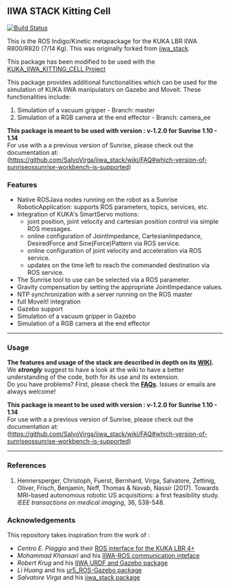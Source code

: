 ## IIWA STACK Kitting Cell
[![Build Status](https://travis-ci.org/IFL-CAMP/iiwa_stack.svg?branch=master)](https://travis-ci.org/IFL-CAMP/iiwa_stack)

This is the ROS Indigo/Kinetic metapackage for the KUKA LBR IIWA R800/R820 (7/14 Kg). This was originally forked from [iiwa_stack](https://github.com/IFL-CAMP/iiwa_stack).

This package has been modified to be used with the [KUKA_IIWA_KITTING_CELL Project](https://github.com/bharatm11/Kuka_IIWA_Kitting_Cell_Final)

This package provides additional functionalities which can be used for the simulation of KUKA IIWA manipulators on Gazebo and Moveit. These functionalities include:
1) Simulation of a vacuum gripper - Branch: master
2) Simulation of a RGB camera at the end effector - Branch: camera_ee

**This package is meant to be used with version : v-1.2.0 for Sunrise 1.10 - 1.14**   
For use with a a previous version of Sunrise, please check out the documentation at:  (https://github.com/SalvoVirga/iiwa_stack/wiki/FAQ#which-version-of-sunriseossunrise-workbench-is-supported)    



### Features
- Native ROSJava nodes running on the robot as a Sunrise RoboticApplication: supports ROS parameters, topics, services, etc.
- Integration of KUKA's SmartServo motions:
  - joint position, joint velocity and cartesian position control via simple ROS messages. 
  - online configuration of JointImpedance, CartesianImpedance, DesiredForce and Sine(Force)Pattern via ROS service.
  - online configuration of joint velocity and acceleration via ROS service.
  - updates on the time left to reach the commanded destination via ROS service.
- The Sunrise tool to use can be selected via a ROS parameter.
- Gravity compensation by setting the appropriate JointImpedance values.
- NTP synchronization with a server running on the ROS master
- full MoveIt! integration
- Gazebo support
- Simulation of a vacuum gripper in Gazebo
- Simulation of a RGB camera at the end effector

___
### Usage
__The features and usage of the stack are described in depth on its  [WIKI][8].__  
We **_strongly_** suggest to have a look at the wiki to have a better understanding of the code, both for its use and its extension.     
Do you have problems? First, please check the [**FAQs**](https://github.com/SalvoVirga/iiwa_stack/wiki/FAQ). Issues or emails are always welcome!

**This package is meant to be used with version : v-1.2.0 for Sunrise 1.10 - 1.14**   
For use with a a previous version of Sunrise, please check out the documentation at:  (https://github.com/SalvoVirga/iiwa_stack/wiki/FAQ#which-version-of-sunriseossunrise-workbench-is-supported)    

___

### References
1. Hennersperger, Christoph, Fuerst, Bernhard, Virga, Salvatore, Zettinig, Oliver, Frisch, Benjamin, Neff, Thomas & Navab, Nassir (2017). Towards MRI-based autonomous robotic US acquisitions: a first feasibility study. *IEEE transactions on medical imaging*, 36, 538-548.

### Acknowledgements
This repository takes inspiration from the work of :
- _Centro E. Piaggio_ and their [ROS interface for the KUKA LBR 4+][1]
- _Mohammad Khansari_ and his [IIWA-ROS communication inteface][2] 
- _Robert Krug_ and his [IIWA URDF and Gazebo package][7]      
- _Li Huang_ and his [ur5_ROS-Gazebo package][9]
- _Salvatore Virga_ and his [iiwa_stack package][10]


[1]: https://github.com/CentroEPiaggio/kuka-lwr
[2]: https://bitbucket.org/khansari/iiwa.git
[3]: https://bitbucket.org/khansari/iiwa/src/c4578460d79d5d24f58bf94bd97fb6cb0b6f280f/msg/IIWAMsg.msg
[4]: https://bitbucket.org/khansari/iiwa/wiki/Home
[5]: https://bitbucket.org/khansari/iiwa/src/c4578460d79d5d24f58bf94bd97fb6cb0b6f280f/JavaNode/?at=master
[6]: http://git.lcsr.jhu.edu/cgrauma1/kuka_iiwa_shared
[7]: https://github.com/rtkg/lbr_iiwa
[8]: https://github.com/SalvoVirga/iiwa_stack/wiki
[9]: https://github.com/lihuang3/ur5_ROS-Gazebo
[10]: https://github.com/IFL-CAMP/iiwa_stack
